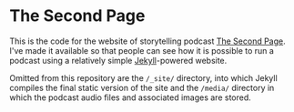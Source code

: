 The Second Page
===============

This is the code for the website of storytelling podcast [The Second Page](http://makesomethingeveryday.com/secondpage/). I've made it available so that people can see how it is possible to run a podcast using a relatively simple [Jekyll](http://jekyllrb.com/)-powered website.

Omitted from this repository are the `/_site/` directory, into which Jekyll compiles the final static version of the site and the `/media/` directory in which the podcast audio files and associated images are stored.